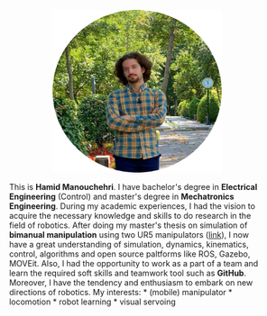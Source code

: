 <!-- For initial loading of page it must be `README.md` file, image and paragraphs are written in html for better control and configuration in web page, please do not convert them into markdown syntax. -->

<p style="text-align:center;">
  <img width="300" height="289" src="/img/bio_image/about_img.png" alt="my photo">
</p>

<p style="margin: 1% 5% 1% 5%">
This is <b>Hamid Manouchehri</b>. I have bachelor's degree in <b>Electrical Engineering</b> (Control) and master's degree in <b>Mechatronics Engineering</b>. During my academic experiences, I had the vision to acquire the necessary knowledge and skills to do research in the field of robotics.
After doing my master's thesis on simulation of <b>bimanual manipulation</b> using two UR5 manipulators (<a href="https://hamid-manouchehri.github.io/Development-and-Simulation-of-Bimanual-Object-Manipulation/">link</a>), I now have a great understanding of simulation, dynamics, kinematics, control, algorithms and open source paltforms like ROS, Gazebo, MOVEit. Also, I had the opportunity to work as a part of a team and learn the required soft skills and teamwork tool such as <b>GitHub</b>. Moreover, I have the tendency and enthusiasm to embark on new directions of robotics.
My interests:
  * (mobile) manipulator
  * locomotion
  * robot learning
  * visual servoing
